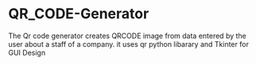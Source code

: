 # QR_CODE-Generator
The Qr code generator creates QRCODE image from data entered by the user
about a staff of a company.
it uses qr python libarary and  Tkinter for GUI Design
